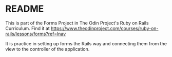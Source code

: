 # README

This is part of the Forms Project in The Odin Project's Ruby on Rails Curriculum. Find it at https://www.theodinproject.com/courses/ruby-on-rails/lessons/forms?ref=lnav

It is practice in setting up forms the Rails way and connecting them from the view to the controller of the application.
